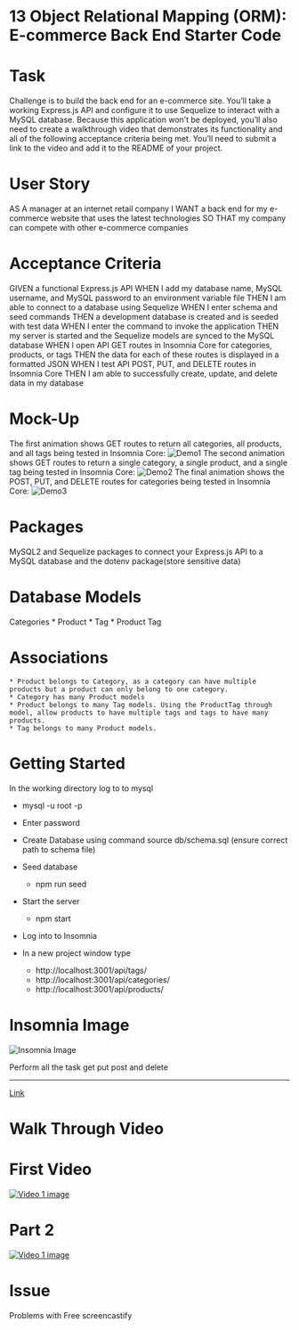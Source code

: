 # 13 Object Relational Mapping (ORM): E-commerce Back End Starter Code
# Task
Challenge is to build the back end for an e-commerce site. 
You’ll take a working Express.js API and configure it to use Sequelize to interact with a MySQL database.
Because this application won’t be deployed, you’ll also need to create a walkthrough video that demonstrates 
its functionality and all of the following acceptance criteria being met. 
You’ll need to submit a link to the video and add it to the README of your project.
# User Story
AS A manager at an internet retail company
I WANT a back end for my e-commerce website that uses the latest technologies
SO THAT my company can compete with other e-commerce companies
# Acceptance Criteria
GIVEN a functional Express.js API
WHEN I add my database name, MySQL username, and MySQL password to an environment variable file
THEN I am able to connect to a database using Sequelize
WHEN I enter schema and seed commands
THEN a development database is created and is seeded with test data
WHEN I enter the command to invoke the application
THEN my server is started and the Sequelize models are synced to the MySQL database
WHEN I open API GET routes in Insomnia Core for categories, products, or tags
THEN the data for each of these routes is displayed in a formatted JSON
WHEN I test API POST, PUT, and DELETE routes in Insomnia Core
THEN I am able to successfully create, update, and delete data in my database
# Mock-Up
The first animation shows GET routes to return all categories, all products, and all tags being tested in Insomnia Core:
![Demo1](./Develop/assets/images/demo-01.gif)
The second animation shows GET routes to return a single category, a single product, and a single tag being tested in Insomnia Core:
![Demo2](./Develop/assets/images/demo-02.gif)
The final animation shows the POST, PUT, and DELETE routes for categories being tested in Insomnia Core:
![Demo3](./Develop/assets/images/demo-03.gif)
# Packages
MySQL2 and Sequelize packages to connect your Express.js API to a MySQL database and the dotenv package(store sensitive data)
# Database Models
Categories
    * Product
        * Tag
            * Product Tag
# Associations
    * Product belongs to Category, as a category can have multiple products but a product can only belong to one category.
    * Category has many Product models
    * Product belongs to many Tag models. Using the ProductTag through model, allow products to have multiple tags and tags to have many products.
    * Tag belongs to many Product models.
# Getting Started
In the working directory log to to mysql
 - mysql -u root -p
- Enter password
- Create Database using command
   source db/schema.sql (ensure correct path to schema file)

 - Seed database 
    - npm run seed
 - Start the server 
    - npm start
 - Log into to Insomnia 
 - In a new project window type 
    - http://localhost:3001/api/tags/
    - http://localhost:3001/api/categories/
    - http://localhost:3001/api/products/
# Insomnia Image
![Insomnia Image](./Develop/assets/images/insomnia.png)

Perform all the task get put post and delete
*******************
[Link](#Mock-Up)

# Walk Through Video
# First Video
[![Video 1 image](./Develop/assets/images/video1.png)](https://drive.google.com/fil1gbRYlTzbOiFvkAC-g5wvpaF6XwdQ1DEM/preview)

# Part 2
[![Video 1 image](./Develop/assets/images/video2.png)](https://drive.google.com/file/d/1FqlSIRiLSLVbhur9eVKwMcz076o7W6MS/preview)

# Issue 
Problems with Free screencastify
